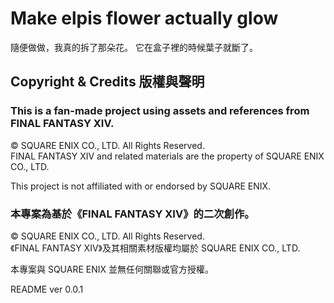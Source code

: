 # Make elpis flower actually glow


隨便做做，我真的拆了那朵花。
它在盒子裡的時候葉子就斷了。

## Copyright & Credits 版權與聲明

### This is a fan-made project using assets and references from FINAL FANTASY XIV.  
© SQUARE ENIX CO., LTD. All Rights Reserved.  
FINAL FANTASY XIV and related materials are the property of SQUARE ENIX CO., LTD.

This project is not affiliated with or endorsed by SQUARE ENIX.


### 本專案為基於《FINAL FANTASY XIV》的二次創作。  
© SQUARE ENIX CO., LTD. All Rights Reserved.  
《FINAL FANTASY XIV》及其相關素材版權均屬於 SQUARE ENIX CO., LTD.

本專案與 SQUARE ENIX 並無任何關聯或官方授權。

README ver 0.0.1
